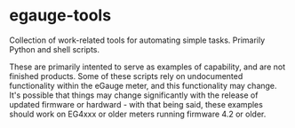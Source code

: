 # egauge-tools
Collection of work-related tools for automating simple tasks. Primarily Python and shell scripts.

These are primarily intented to serve as examples of capability, and are not finished products. Some of these scripts rely on undocumented functionality within 
the eGauge meter, and this functionality may change. It's possible that things may change significantly with the release of updated firmware or hardward - with
that being said, these examples should work on EG4xxx or older meters running firmware 4.2 or older.
